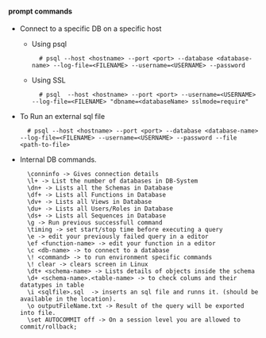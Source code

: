 #### prompt commands

- Connect to a specific DB on a specific host
    - Using psql

            # psql --host <hostname> --port <port> --database <database-name> --log-file=<FILENAME> --username=<USERNAME> --password

    - Using SSL

            # psql  --host <hostname> --port <port> --username=<USERNAME> --log-file=<FILENAME> "dbname=<databaseName> sslmode=require"

- To Run an external sql file
    
        # psql --host <hostname> --port <port> --database <database-name> --log-file=<FILENAME> --username=<USERNAME> --password --file <path-to-file>

- Internal DB commands.

        \conninfo -> Gives connection details
        \l+ -> List the number of databases in DB-System
        \dn+ -> Lists all the Schemas in Database
        \df+ -> Lists all Functions in Database
        \dv+ -> Lists all Views in Database
        \du+ -> Lists all Users/Roles in Database
        \ds+ -> Lists all Sequences in Database
        \g -> Run previous successfull command
        \timing -> set start/stop time before executing a query
        \e -> edit your previously failed query in a editor
        \ef <function-name> -> edit your function in a editor
        \c <db-name> -> to connect to a database
        \! <command> -> to run environment specific commands
        \! clear -> clears screen in Linux
        \dt+ <schema-name> -> Lists details of objects inside the schema  
        \d+ <schema-name>.<table-name> -> to check colums and their datatypes in table
        \i <sqlfile>.sql  -> inserts an sql file and runns it. (should be available in the location).
        \o outputFileName.txt -> Result of the query will be exported into file.
        \set AUTOCOMMIT off -> On a session level you are allowed to commit/rollback;
